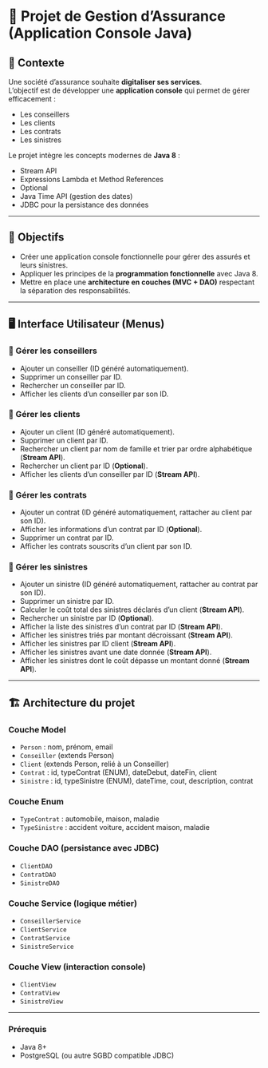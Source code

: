 # 📌 Projet de Gestion d’Assurance (Application Console Java)

## 📖 Contexte
Une société d’assurance souhaite **digitaliser ses services**.  
L’objectif est de développer une **application console** qui permet de gérer efficacement :
- Les conseillers
- Les clients
- Les contrats
- Les sinistres

Le projet intègre les concepts modernes de **Java 8** :
- Stream API
- Expressions Lambda et Method References
- Optional
- Java Time API (gestion des dates)
- JDBC pour la persistance des données

---

## 🎯 Objectifs
- Créer une application console fonctionnelle pour gérer des assurés et leurs sinistres.
- Appliquer les principes de la **programmation fonctionnelle** avec Java 8.
- Mettre en place une **architecture en couches (MVC + DAO)** respectant la séparation des responsabilités.

---

## 🖥️ Interface Utilisateur (Menus)

### 📂 Gérer les conseillers
- Ajouter un conseiller (ID généré automatiquement).
- Supprimer un conseiller par ID.
- Rechercher un conseiller par ID.
- Afficher les clients d’un conseiller par son ID.

### 📂 Gérer les clients
- Ajouter un client (ID généré automatiquement).
- Supprimer un client par ID.
- Rechercher un client par nom de famille et trier par ordre alphabétique (**Stream API**).
- Rechercher un client par ID (**Optional**).
- Afficher les clients d’un conseiller par ID (**Stream API**).

### 📂 Gérer les contrats
- Ajouter un contrat (ID généré automatiquement, rattacher au client par son ID).
- Afficher les informations d’un contrat par ID (**Optional**).
- Supprimer un contrat par ID.
- Afficher les contrats souscrits d’un client par son ID.

### 📂 Gérer les sinistres
- Ajouter un sinistre (ID généré automatiquement, rattacher au contrat par son ID).
- Supprimer un sinistre par ID.
- Calculer le coût total des sinistres déclarés d’un client (**Stream API**).
- Rechercher un sinistre par ID (**Optional**).
- Afficher la liste des sinistres d’un contrat par ID (**Stream API**).
- Afficher les sinistres triés par montant décroissant (**Stream API**).
- Afficher les sinistres par ID client (**Stream API**).
- Afficher les sinistres avant une date donnée (**Stream API**).
- Afficher les sinistres dont le coût dépasse un montant donné (**Stream API**).

---

## 🏗️ Architecture du projet

### Couche **Model**
- `Person` : nom, prénom, email
- `Conseiller` (extends Person)
- `Client` (extends Person, relié à un Conseiller)
- `Contrat` : id, typeContrat (ENUM), dateDebut, dateFin, client
- `Sinistre` : id, typeSinistre (ENUM), dateTime, cout, description, contrat

### Couche **Enum**
- `TypeContrat` : automobile, maison, maladie
- `TypeSinistre` : accident voiture, accident maison, maladie

### Couche **DAO** (persistance avec JDBC)
- `ClientDAO`
- `ContratDAO`
- `SinistreDAO`

### Couche **Service** (logique métier)
- `ConseillerService`
- `ClientService`
- `ContratService`
- `SinistreService`

### Couche **View** (interaction console)
- `ClientView`
- `ContratView`
- `SinistreView`

---
### Prérequis
- Java 8+
- PostgreSQL (ou autre SGBD compatible JDBC)

